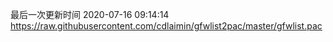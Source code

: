 最后一次更新时间 2020-07-16 09:14:14
https://raw.githubusercontent.com/cdlaimin/gfwlist2pac/master/gfwlist.pac

